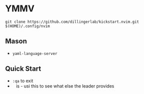 # YMMV

`git clone https://github.com/dillingerlab/kickstart.nvim.git $(HOME)/.config/nvim`

## Mason

- `yaml-language-server`

## Quick Start
- `:qa` to exit
- ` ` is <leader> - usi this to see what else the leader provides
